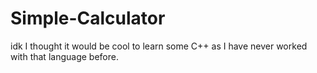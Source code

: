 ﻿# Simple-Calculator
idk I thought it would be cool to learn some C++ as I have never worked with that language before.
